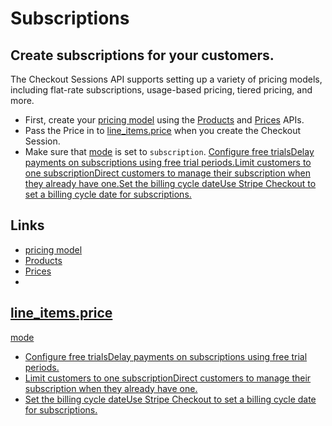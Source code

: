 # Subscriptions

## Create subscriptions for your customers.

The Checkout Sessions API supports setting up a variety of pricing models,
including flat-rate subscriptions, usage-based pricing, tiered pricing, and
more.

- First, create your [pricing
model](https://docs.stripe.com/products-prices/pricing-models) using the
[Products](https://docs.stripe.com/api/products) and
[Prices](https://docs.stripe.com/api/prices) APIs.
- Pass the Price in to
[line_items.price](https://docs.stripe.com/api/checkout/sessions/create#create_checkout_session-line_items-price)
when you create the Checkout Session.
- Make sure that
[mode](https://docs.stripe.com/api/checkout/sessions/create#create_checkout_session-mode)
is set to `subscription`.
[Configure free trialsDelay payments on subscriptions using free trial
periods.](https://docs.stripe.com/payments/checkout/free-trials)[Limit customers
to one subscriptionDirect customers to manage their subscription when they
already have
one.](https://docs.stripe.com/payments/checkout/limit-subscriptions)[Set the
billing cycle dateUse Stripe Checkout to set a billing cycle date for
subscriptions.](https://docs.stripe.com/payments/checkout/billing-cycle)

## Links

- [pricing model](https://docs.stripe.com/products-prices/pricing-models)
- [Products](https://docs.stripe.com/api/products)
- [Prices](https://docs.stripe.com/api/prices)
-
[line_items.price](https://docs.stripe.com/api/checkout/sessions/create#create_checkout_session-line_items-price)
-
[mode](https://docs.stripe.com/api/checkout/sessions/create#create_checkout_session-mode)
- [Configure free trialsDelay payments on subscriptions using free trial
periods.](https://docs.stripe.com/payments/checkout/free-trials)
- [Limit customers to one subscriptionDirect customers to manage their
subscription when they already have
one.](https://docs.stripe.com/payments/checkout/limit-subscriptions)
- [Set the billing cycle dateUse Stripe Checkout to set a billing cycle date for
subscriptions.](https://docs.stripe.com/payments/checkout/billing-cycle)